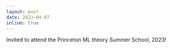 ```yaml
---
layout: post
date: 2023-04-07
inline: true
---
```


Invited to attend the Princeton ML theory Summer School, 2023!
